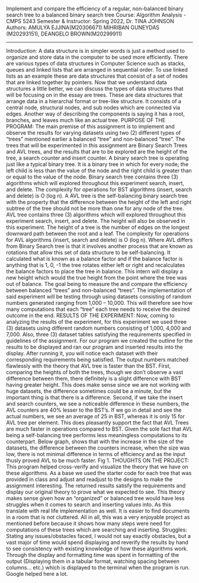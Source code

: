Implement and compare the efficiency of a regular, non-balanced binary search tree to a balanced binary search tree
Course: Algorithm Analysis - CMPS 5243
Semester & Instructor: Spring 2022, Dr. TINA JOHNSON
Authors: AMULYA EJJINA(M20306671) MIHRIBAN GUNEYDAS (M20293151), DEANGELO BROWN(M20299911)

_____________________________________________________________________________________
Introduction: A data structure is in simpler words is just a method used to organize and store data in the computer to be used more efficiently. There are various types of data structures in Computer Science such as stacks, queues and linked lists that are arranged in sequential order. To use linked lists as an example these are data structures that consist of a set of nodes that are linked together by pointers. Now that we understand data structures a little better, we can discuss the types of data structures that will be focusing on in the essay are trees. These are data structures that arrange data in a hierarchal format or tree-like structure. It consists of a central node, structural nodes, and sub nodes which are connected via edges. Another way of describing the components is saying it has a root, branches, and leaves much like an actual tree. 
PURPOSE OF THE PROGRAM: The main premise of this assignment is to implement and observe the results for varying datasets using two (2) different types of “trees” mentioned earlier a balanced “tree” and non-balanced “tree”. The trees that will be experimented in this assignment are Binary Search Trees and AVL trees, and the results that are to be explored are the height of the tree, a search counter and insert counter. A binary search tree is operating just like a typical binary tree. It is a binary tree in which for every node; the left child is less than the value of the node and the right child is greater than or equal to the value of the node. Binary search tree contains three (3) algorithms which will explored throughout this experiment search, insert, and delete. The complexity for operations for BST algorithms (insert, search and delete) is O (log n). A AVL tree is the self-balancing binary search tree with the property that the difference between the height of the left and right subtree of the tree should not be more than one for any node of the tree. AVL tree contains three (3) algorithms which will explored throughout this experiment search, insert, and delete. The height will also be observed in this experiment. The height of a tree is the number of edges on the longest downward path between the root and a leaf. The complexity for operations for AVL algorithms (insert, search and delete) is O (log n). Where AVL differs from Binary Search tree is that it involves another process that are known as rotations that allow this set of data structure to be self-balancing. It calculated what is known as a balance factor and if the balance factor is anything that is 1, 0, -1 the tree rotates either left or right and recalculates the balance factors to place the tree in balance. This intern will display a new height which would the true height from the point where the tree was out of balance. The goal being to measure the and compare the efficiency between balanced “trees” and non-balanced “trees”.  The implementation of said experiment will be testing through using datasets consisting of random numbers generated ranging from 1,000 – 10,000. This will therefore see how many computations that each “tree” each tree needs to receive the desired outcome in the end.
RESULTS OF THE EXPERIMENT: Now, coming to analyzing the results of the experiment, for this experiment we used three (3) datasets using different random numbers consisting of 1,000, 4,000 and 7,000. Also, three (3) dataset tables satisfying the requirements specified in guidelines of the assignment. For our program we created the outline for the results to be displayed and ran our program and inserted results into the display. After running it, you will notice each dataset with their corresponding requirements being satisfied. The output numbers matched flawlessly with the theory that AVL tree is faster than the BST. First, comparing the heights of both the trees, though we don’t observe a vast difference between them, there definitely is a slight difference with BST having greater height. This does make sense since we are not working with huge datasets, the difference sometimes could be a minute, but the important thing is that there is a difference. Second, if we take the insert and search counters, we see a noticeable difference in these numbers, the AVL counters are 40% lesser to the BST’s. If we go in detail and see the actual numbers, we see an average of 25 in BST, whereas it is only 15 for AVL tree per element. This does pleasantly support the fact that AVL Trees are much faster in operations compared to BST. Given the sole fact that AVL being a self-balancing tree performs less meaningless computations to its counterpart. Below graph, shows that with the increase in the size of the datasets, the difference between the counters increase, when the size was low, there is not minimal difference in terms of efficiency and as the input thusly proved AVL to be much faster.
Fig 1.
THOUGHTS ON THE PROJECT: This program helped cross-verify and visualize the theory that we have on these algorithms. As a base we used the starter code for each tree that was provided in class and adjust and readjust to the designs to make the assignment interesting. The returned results satisfy the requirements and display our original theory to prove what we expected to see. This theory makes sense given how an “organized” or balanced tree would have less struggles when it comes to search and inserting values into. As this translate with real life implementation as well. It is easier to find documents in a room that is not cluttered. All in all, this was a very enjoyable project as mentioned before because it shows how many steps were need for computations of these trees which are searching and inserting.
Struggles: Stating any issues/obstacles faced, I would not say exactly obstacles, but a vast major of time would spend displaying and reverify the results by hand to see consistency with existing knowledge of how these algorithms work. Through the display and formatting time was spent in formatting of the output (Displaying them in a tabular format, watching spacing between columns... etc.) which is displayed to the terminal when the program is run. Google helped here a lot.
